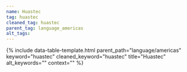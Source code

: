 ```yaml
---
name: Huastec
tag: huastec
cleaned_tag: huastec
parent_tag: language_americas
alt_tags: 
---
```


{% include data-table-template.html 
  parent_path="language/americas" 
  keyword="huastec" 
  cleaned_keyword="huastec" 
  title="Huastec"
  alt_keywords=""
  context=""
%}

